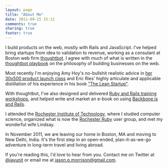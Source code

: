 ```yaml
---
layout: page
title: "About Me"
date: 2011-09-25 15:12
comments: true
sharing: true
footer: true
---
```


I build products on the web, mostly with Rails and JavaScript.  I've helped
bring startups from idea to validation to revenue, working as a consulant at
Boston web firm [thoughtbot](http://thoughtbot.com/).  I agree with much of what
is written in the [thoughtbot playbook](http://playbook.thoughtbot.com/) on the
philosophy of building businesses on the web.

Most recently I'm enjoying Amy Hoy's no-bullshit realistic advice in
[her 30x500 product launch class](http://30x500.com/) and Eric Ries' highly
articulate and applicable distillation of his experience in his book
["The Lean Startup"](http://theleanstartup.com/).

With thoughtbot, I've also designed and delivered
[Ruby and Rails training workshops](http://workshops.thoughtbot.com/), and
helped write and market an e-book on using
[Backbone.js and Rails](http://workshops.thoughtbot.com/backbone-js-on-rails).

I attended the [Rochester Institute of Technology](http://www.rit.edu/), where I
studied computer science, organized what is now the
[Rochester Ruby](http://www.meetup.com/rochesterrb/) user group, and met my
wonderful wife Lindsay.

In November 2011, we are leaving our home in Boston, MA and moving to New Delhi,
India.  It's the first step in an open-ended, plan-it-as-we-go adventure in
long-term travel and living abroad.

If you're reading this, I'd love to hear from you.  Contact me on Twitter at
[@jayunit](http://twitter.com/jayunit) or email me at
[jason.p.morrison@gmail.com](mailto:jason.p.morrison@gmail.com).
